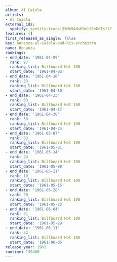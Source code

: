 ```yaml
---
album: Al Caiola
artists:
- Al Caiola
external_ids:
  spotify: spotify:track:25Mk94HsK9xl9EvDdTsftF
features: []
first_released_as_single: false
key: bonanza-al-caiola-and-his-orchestra
name: Bonanza
rankings:
- end_date: '1961-04-09'
  rank: 97
  ranking_list: Billboard Hot 100
  start_date: '1961-04-03'
- end_date: '1961-04-16'
  rank: 83
  ranking_list: Billboard Hot 100
  start_date: '1961-04-10'
- end_date: '1961-04-23'
  rank: 63
  ranking_list: Billboard Hot 100
  start_date: '1961-04-17'
- end_date: '1961-04-30'
  rank: 58
  ranking_list: Billboard Hot 100
  start_date: '1961-04-24'
- end_date: '1961-05-07'
  rank: 33
  ranking_list: Billboard Hot 100
  start_date: '1961-05-01'
- end_date: '1961-05-14'
  rank: 23
  ranking_list: Billboard Hot 100
  start_date: '1961-05-08'
- end_date: '1961-05-21'
  rank: 19
  ranking_list: Billboard Hot 100
  start_date: '1961-05-15'
- end_date: '1961-05-28'
  rank: 20
  ranking_list: Billboard Hot 100
  start_date: '1961-05-22'
- end_date: '1961-06-04'
  rank: 31
  ranking_list: Billboard Hot 100
  start_date: '1961-05-29'
- end_date: '1961-06-11'
  rank: 52
  ranking_list: Billboard Hot 100
  start_date: '1961-06-05'
release_year: 1961
runtime: 139400
---
```


